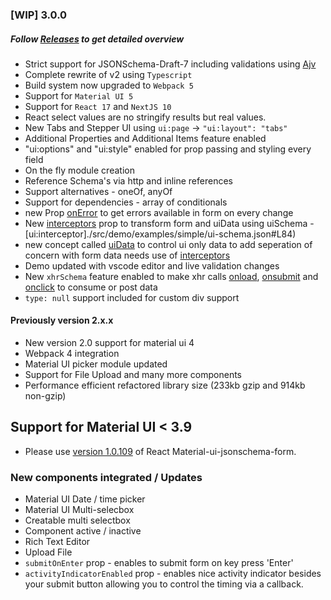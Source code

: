 ### [WIP] 3.0.0 
##### Follow [Releases](https://github.com/vip-git/react-jsonschema-form-material-ui/releases) to get detailed overview
- Strict support for JSONSchema-Draft-7 including validations using [Ajv](https://github.com/ajv-validator/ajv#ajv-json-schema-validator)
- Complete rewrite of v2 using `Typescript`
- Build system now upgraded to `Webpack 5`
- Support for `Material UI 5`
- Support for `React 17` and `NextJS 10`
- React select values are no stringify results but real values.
- New Tabs and Stepper UI using `ui:page` -> `"ui:layout": "tabs"`
- Additional Properties and Additional Items feature enabled
- "ui:options" and "ui:style" enabled for prop passing and styling every field
- On the fly module creation
- Reference Schema's via http and inline references
- Support alternatives - oneOf, anyOf
- Support for dependencies - array of conditionals
- new Prop [onError](./src/demo/body/Example.jsx#L48) to get errors available in form on every change
- New [interceptors](./src/demo/body/Example.jsx#L49-L71) prop to transform form and uiData using uiSchema - [ui:interceptor]./src/demo/examples/simple/ui-schema.json#L84)
- new concept called [uiData](./src/demo/body/Example.jsx#L68) to control ui only data to add seperation of concern with form data needs use of [interceptors](./src/demo/body/Example.jsx#L49-L71)
- Demo updated with vscode editor and live validation changes
- New `xhrSchema` feature enabled to make xhr calls [onload](./src/demo/examples/simple/xhr-schema.json#L3), [onsubmit](./src/demo/examples/simple/xhr-schema.json#L12) and [onclick](./src/demo/examples/simple/xhr-schema.json#L59) to consume or post data
- `type: null` support included for custom div support


#### Previously version 2.x.x
* New version 2.0 support for material ui 4
* Webpack 4 integration
* Material UI picker module updated
* Support for File Upload and many more components
* Performance efficient refactored library size \(233kb gzip and 914kb non-gzip\)

## Support for Material UI &lt; 3.9

* Please use [version 1.0.109](https://github.com/vip-git/react-jsonschema-form-material-ui/tree/v1.x) of React Material-ui-jsonschema-form.

### New components integrated / Updates

* Material UI Date / time picker    
* Material UI Multi-selecbox    
* Creatable multi selectbox    
* Component active / inactive    
* Rich Text Editor
* Upload File
* `submitOnEnter` prop - enables to submit form on key press 'Enter'
* `activityIndicatorEnabled` prop - enables nice activity indicator besides your submit button allowing you to control the timing via a callback.
